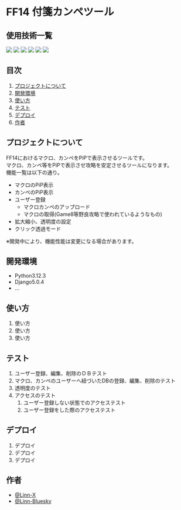 # FF14 付箋カンペツール


## 使用技術一覧

<!-- シールド一覧 -->
<!-- 該当するプロジェクトの中から任意のものを選ぶ-->
<p style="display: inline">
  <!-- フロントエンドのフレームワーク一覧 -->
  <!-- フロントエンドの言語一覧 -->
  <img src="https://img.shields.io/badge/-JavaScript-000000.svg?style=for-the-badge&logo=JavaScript&logoColor=F7DF1E">
  <!-- バックエンドのフレームワーク一覧 -->
  <img src="https://img.shields.io/badge/-Django-092E20.svg?logo=django&style=for-the-badge">
  <!-- バックエンドの言語一覧 -->
  <img src="https://img.shields.io/badge/-Python-F2C63C.svg?logo=python&style=for-the-badge">
  <!-- ミドルウェア一覧 -->
  <img src="https://img.shields.io/badge/-MySQL-4479A1.svg?logo=mysql&style=for-the-badge&logoColor=white">
  <!-- インフラ一覧 -->
  <img src="https://img.shields.io/badge/-Docker-1488C6.svg?logo=docker&style=for-the-badge">
  <img src="https://img.shields.io/badge/-githubactions-FFFFFF.svg?logo=github-actions&style=for-the-badge">
  
</p>
 
## 目次

1. [プロジェクトについて](#プロジェクトについて)
2. [開発環境](#開発環境)
3. [使い方](#使い方)
4. [テスト](#テスト) 
5. [デプロイ](#デプロイ)
6. [作者](#作者)


## プロジェクトについて
 
FF14におけるマクロ、カンペをPiPで表示させるツールです。<br>
マクロ、カンペ等をPiPで表示させ攻略を安定させるツールになります。<br>
機能一覧は以下の通り。<br>
- マクロのPiP表示
- カンペのPiP表示
- ユーザー登録
    - マクロカンペのアップロード
    - マクロの取得(Game8等野良攻略で使われているようなもの)
- 拡大縮小、透明度の設定
- クリック透過モード

※開発中により、機能性能は変更になる場合があります。
 
## 開発環境
 
- Python3.12.3
- Django5.0.4 
- ...
 
## 使い方
 
1. 使い方
2. 使い方
3. 使い方
 
 
## テスト
 
1. ユーザー登録、編集、削除のＤＢテスト
2. マクロ、カンペのユーザーへ紐づいたDBの登録、編集、削除のテスト
3. 透明度のテスト
4. アクセスのテスト
    1. ユーザー登録しない状態でのアクセステスト
    2. ユーザー登録をした際のアクセステスト 
 
## デプロイ
 
1. デプロイ
2. デプロイ
3. デプロイ
 
## 作者
 
 - [@Linn-X](https://twitter.com/linn_ff14)</br>
 - [@Linn-Bluesky](https://bsky.app/profile/linn14.bsky.social)